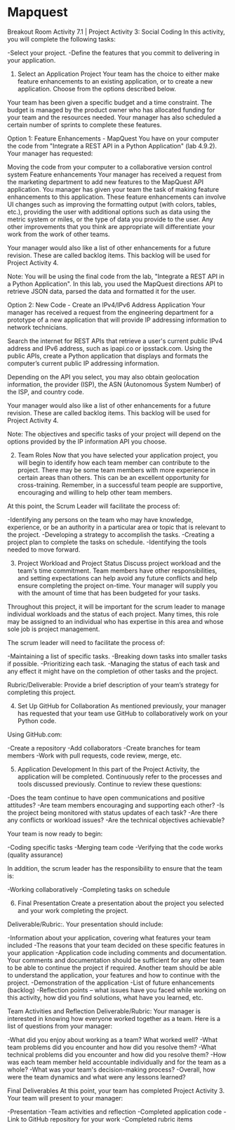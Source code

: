 # Mapquest
Breakout Room Activity 7.1 | Project Activity 3: Social Coding
In this activity, you will complete the following tasks:

-Select your project.
-Define the features that you commit to delivering in your application.

1. Select an Application Project
Your team has the choice to either make feature enhancements to an existing application, or to create a new application. Choose from the options described below.

Your team has been given a specific budget and a time constraint. The budget is managed by the product owner who has allocated funding for your team and the resources needed. Your manager has also scheduled a certain number of sprints to complete these features.

Option 1: Feature Enhancements - MapQuest
You have on your computer the code from "Integrate a REST API in a Python Application" (lab 4.9.2). Your manager has requested:

Moving the code from your computer to a collaborative version control system
Feature enhancements
Your manager has received a request from the marketing department to add new features to the MapQuest API application. You manager has given your team the task of making feature enhancements to this application. These feature enhancements can involve UI changes such as improving the formatting output (with colors, tables, etc.), providing the user with additional options such as data using the metric system or miles, or the type of data you provide to the user. Any other improvements that you think are appropriate will differentiate your work from the work of other teams.

Your manager would also like a list of other enhancements for a future revision. These are called backlog items. This backlog will be used for Project Activity 4.

Note: You will be using the final code from the lab, "Integrate a REST API in a Python Application". In this lab, you used the MapQuest directions API to retrieve JSON data, parsed the data and formatted it for the user.

Option 2: New Code - Create an IPv4/IPv6 Address Application
Your manager has received a request from the engineering department for a prototype of a new application that will provide IP addressing information to network technicians.

Search the internet for REST APIs that retrieve a user's current public IPv4 address and IPv6 address, such as ipapi.co or ipsstack.com. Using the public APIs, create a Python application that displays and formats the computer’s current public IP addressing information.

Depending on the API you select, you may also obtain geolocation information, the provider (ISP), the ASN (Autonomous System Number) of the ISP, and country code.

Your manager would also like a list of other enhancements for a future revision. These are called backlog items. This backlog will be used for Project Activity 4.

Note: The objectives and specific tasks of your project will depend on the options provided by the IP information API you choose.

2. Team Roles
Now that you have selected your application project, you will begin to identify how each team member can contribute to the project. There may be some team members with more experience in certain areas than others. This can be an excellent opportunity for cross-training. Remember, in a successful team people are supportive, encouraging and willing to help other team members.

At this point, the Scrum Leader will facilitate the process of:

-Identifying any persons on the team who may have knowledge, experience, or be an authority in a particular area or topic that is relevant to the project.
-Developing a strategy to accomplish the tasks.
-Creating a project plan to complete the tasks on schedule.
-Identifying the tools needed to move forward.

3. Project Workload and Project Status
Discuss project workload and the team's time commitment. Team members have other responsibilities, and setting expectations can help avoid any future conflicts and help ensure completing the project on-time. Your manager will supply you with the amount of time that has been budgeted for your tasks.

Throughout this project, it will be important for the scrum leader to manage individual workloads and the status of each project. Many times, this role may be assigned to an individual who has expertise in this area and whose sole job is project management.

The scrum leader will need to facilitate the process of:

-Maintaining a list of specific tasks.
-Breaking down tasks into smaller tasks if possible.
-Prioritizing each task.
-Managing the status of each task and any effect it might have on the completion of other tasks and the project.

Rubric/Deliverable: Provide a brief description of your team’s strategy for completing this project.

4. Set Up GitHub for Collaboration
As mentioned previously, your manager has requested that your team use GitHub to collaboratively work on your Python code.

Using GitHub.com:

-Create a repository
-Add collaborators
-Create branches for team members
-Work with pull requests, code review, merge, etc.

5. Application Development
In this part of the Project Activity, the application will be completed. Continuously refer to the processes and tools discussed previously. Continue to review these questions:

-Does the team continue to have open communications and positive attitudes?
-Are team members encouraging and supporting each other?
-Is the project being monitored with status updates of each task?
-Are there any conflicts or workload issues?
-Are the technical objectives achievable?

Your team is now ready to begin:

-Coding specific tasks
-Merging team code
-Verifying that the code works (quality assurance)

In addition, the scrum leader has the responsibility to ensure that the team is:

-Working collaboratively
-Completing tasks on schedule

6. Final Presentation
Create a presentation about the project you selected and your work completing the project.

Deliverable/Rubric:. Your presentation should include:

-Information about your application, covering what features your team included
-The reasons that your team decided on these specific features in your application
-Application code including comments and documentation. Your comments and documentation should be sufficient for any other team to be able to continue the project if required. Another team should be able to understand the application, your features and how to continue with the project.
-Demonstration of the application
-List of future enhancements (backlog)
-Reflection points – what issues have you faced while working on this activity, how did you find solutions, what have you learned, etc.

Team Activities and Reflection
Deliverable/Rubric: Your manager is interested in knowing how everyone worked together as a team. Here is a list of questions from your manager:

-What did you enjoy about working as a team? What worked well?
-What team problems did you encounter and how did you resolve them?
-What technical problems did you encounter and how did you resolve them?
-How was each team member held accountable individually and for the team as a whole?
-What was your team's decision-making process?
-Overall, how were the team dynamics and what were any lessons learned?

Final Deliverables
At this point, your team has completed Project Activity 3. Your team will present to your manager:

-Presentation
-Team activities and reflection
-Completed application code
-Link to GitHub repository for your work
-Completed rubric items
